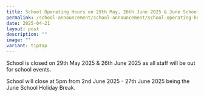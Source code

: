 ```yaml
---
title: School Operating Hours on 29th May, 26th June 2025 & June School Holiday
permalink: /school-announcement/school-announcement/school-operating-hours/
date: 2025-04-21
layout: post
description: ""
image: ""
variant: tiptap
---
```

<p>School is closed on 29th May 2025 &amp; 26th June 2025 as all staff will
be out for school events.</p>
<p>School will close at 5pm from 2nd June 2025 - 27th June 2025 being the
June School Holiday Break.</p>
<p></p>
<p></p>